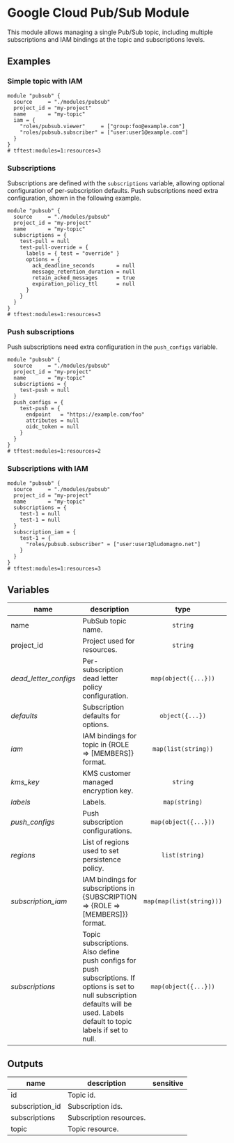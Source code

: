 # Google Cloud Pub/Sub Module

This module allows managing a single Pub/Sub topic, including multiple subscriptions and IAM bindings at the topic and subscriptions levels.


## Examples

### Simple topic with IAM

```hcl
module "pubsub" {
  source     = "./modules/pubsub"
  project_id = "my-project"
  name       = "my-topic"
  iam = {
    "roles/pubsub.viewer"     = ["group:foo@example.com"]
    "roles/pubsub.subscriber" = ["user:user1@example.com"]
  }
}
# tftest:modules=1:resources=3
```

### Subscriptions

Subscriptions are defined with the `subscriptions` variable, allowing optional configuration of per-subscription defaults. Push subscriptions need extra configuration, shown in the following example.

```hcl
module "pubsub" {
  source     = "./modules/pubsub"
  project_id = "my-project"
  name       = "my-topic"
  subscriptions = {
    test-pull = null
    test-pull-override = {
      labels = { test = "override" }
      options = {
        ack_deadline_seconds       = null
        message_retention_duration = null
        retain_acked_messages      = true
        expiration_policy_ttl      = null
      }
    }
  }
}
# tftest:modules=1:resources=3
```

### Push subscriptions

Push subscriptions need extra configuration in the `push_configs` variable.

```hcl
module "pubsub" {
  source     = "./modules/pubsub"
  project_id = "my-project"
  name       = "my-topic"
  subscriptions = {
    test-push = null
  }
  push_configs = {
    test-push = {
      endpoint   = "https://example.com/foo"
      attributes = null
      oidc_token = null
    }
  }
}
# tftest:modules=1:resources=2
```

### Subscriptions with IAM

```hcl
module "pubsub" {
  source     = "./modules/pubsub"
  project_id = "my-project"
  name       = "my-topic"
  subscriptions = {
    test-1 = null
    test-1 = null
  }
  subscription_iam = {
    test-1 = {
      "roles/pubsub.subscriber" = ["user:user1@ludomagno.net"]
    }
  }
}
# tftest:modules=1:resources=3
```

<!-- BEGIN TFDOC -->
## Variables

| name | description | type | required | default |
|---|---|:---: |:---:|:---:|
| name | PubSub topic name. | <code title="">string</code> | ✓ |  |
| project_id | Project used for resources. | <code title="">string</code> | ✓ |  |
| *dead_letter_configs* | Per-subscription dead letter policy configuration. | <code title="map&#40;object&#40;&#123;&#10;topic                 &#61; string&#10;max_delivery_attempts &#61; number&#10;&#125;&#41;&#41;">map(object({...}))</code> |  | <code title="">{}</code> |
| *defaults* | Subscription defaults for options. | <code title="object&#40;&#123;&#10;ack_deadline_seconds       &#61; number&#10;message_retention_duration &#61; string&#10;retain_acked_messages      &#61; bool&#10;expiration_policy_ttl      &#61; string&#10;&#125;&#41;">object({...})</code> |  | <code title="&#123;&#10;ack_deadline_seconds       &#61; null&#10;message_retention_duration &#61; null&#10;retain_acked_messages      &#61; null&#10;expiration_policy_ttl      &#61; null&#10;&#125;">...</code> |
| *iam* | IAM bindings for topic in {ROLE => [MEMBERS]} format. | <code title="map&#40;list&#40;string&#41;&#41;">map(list(string))</code> |  | <code title="">{}</code> |
| *kms_key* | KMS customer managed encryption key. | <code title="">string</code> |  | <code title="">null</code> |
| *labels* | Labels. | <code title="map&#40;string&#41;">map(string)</code> |  | <code title="">{}</code> |
| *push_configs* | Push subscription configurations. | <code title="map&#40;object&#40;&#123;&#10;attributes &#61; map&#40;string&#41;&#10;endpoint   &#61; string&#10;oidc_token &#61; object&#40;&#123;&#10;audience              &#61; string&#10;service_account_email &#61; string&#10;&#125;&#41;&#10;&#125;&#41;&#41;">map(object({...}))</code> |  | <code title="">{}</code> |
| *regions* | List of regions used to set persistence policy. | <code title="list&#40;string&#41;">list(string)</code> |  | <code title="">[]</code> |
| *subscription_iam* | IAM bindings for subscriptions in {SUBSCRIPTION => {ROLE => [MEMBERS]}} format. | <code title="map&#40;map&#40;list&#40;string&#41;&#41;&#41;">map(map(list(string)))</code> |  | <code title="">{}</code> |
| *subscriptions* | Topic subscriptions. Also define push configs for push subscriptions. If options is set to null subscription defaults will be used. Labels default to topic labels if set to null. | <code title="map&#40;object&#40;&#123;&#10;labels &#61; map&#40;string&#41;&#10;options &#61; object&#40;&#123;&#10;ack_deadline_seconds       &#61; number&#10;message_retention_duration &#61; string&#10;retain_acked_messages      &#61; bool&#10;expiration_policy_ttl      &#61; string&#10;&#125;&#41;&#10;&#125;&#41;&#41;">map(object({...}))</code> |  | <code title="">{}</code> |

## Outputs

| name | description | sensitive |
|---|---|:---:|
| id | Topic id. |  |
| subscription_id | Subscription ids. |  |
| subscriptions | Subscription resources. |  |
| topic | Topic resource. |  |
<!-- END TFDOC -->
